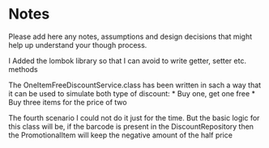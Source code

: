 # Notes

Please add here any notes, assumptions and design decisions that might help up understand your though process.

I Added the lombok library so that I can avoid to write getter, setter etc. methods

The OneItemFreeDiscountService.class has been written in sach a way that it can be used to simulate both type of discount:
    * Buy one, get one free
    * Buy three items for the price of two

The fourth scenario I could not do it just for the time.
But the basic logic for this class will be, if the barcode is present in the DiscountRepository then the PromotionalItem
will keep the negative amount of the half price